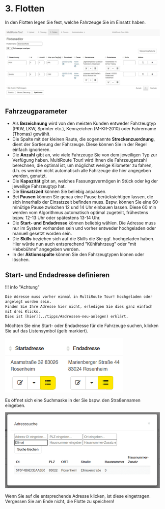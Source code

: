 # **3. Flotten**

In den Flotten legen Sie fest, welche Fahrzeuge Sie im Einsatz haben.

![!](assets/flotten_v1.jpg)

## Fahrzeugparameter

- Als **Bezeichnung** wird von den meisten Kunden entweder Fahrzeugtyp (PKW, LKW, Sprinter etc.), Kennzeichen (M-KR-2010) oder Fahrername (Thomas) gewählt. 
- Die Spalte mit der kleinen Raute, die sogenannte **Streckenzuordnung**, dient der Sortierung der Fahrzeuge. Diese können Sie in der Regel einfach ignorieren. 
- Die **Anzahl** gibt an, wie viele Fahrzeuge Sie von dem jeweiligen Typ zur Verfügung haben. MultiRoute Tour! wird Ihnen die Fahrzeuganzahl berechnen, die optimal ist, um möglichst wenige Kilometer zu fahren, d.h. es werden nicht automatisch alle Fahrzeuge die hier angegeben werden, genutzt.
- Die **Kapazität** gibt an, welches Fassungsvermögen in Stück oder kg der jeweilige Fahrzeugtyp hat.
- Die **Einsatzzeit** können Sie beliebig anpassen. 
- Bei **Pausen** können Sie genau eine Pause berücksichtigen lassen, die sich innerhalb der Einsatzzeit befinden muss. Bspw. können Sie eine 60-minütige Pause zwischen 12 und 14 Uhr einbauen lassen. Diese 60 min werden vom Algorithmus automatisch optimal zugeteilt, frühestens bspw. 12-13 Uhr oder spätestens 13-14 Uhr.
- Die **Start- und Endadresse** können beliebig wählen. Die Adresse muss nur im System vorhanden sein und vorher entweder hochgeladen oder manuell gesetzt worden sein. 
- Die **Skills** beziehen sich auf die Skills die Sie ggf. hochgeladen haben. Hier würde nun auch entsprechend "Kühlfahrzeug" oder "mit Hebebühne" angegeben werden. 
- In der **Aktionsspalte** können Sie den Fahrzeugtypen klonen oder löschen.

## Start- und Endadresse definieren

!!! info "Achtung"

    Die Adresse muss vorher einmal in MultiRoute Tour! hochgeladen oder angelegt worden sein. 
    Finden Sie Ihre Adresse hier nicht, erledigen Sie dies ganz einfach mit drei Klicks. 
    Dies ist [hier](../tipps/#adressen-neu-anlegen) erklärt.
    
Möchten Sie eine Start- oder Endadresse für die Fahrzeuge suchen, klicken Sie auf das Listensymbol (gelb markiert). 

![!](assets/Adresssuche_Flotte.png)

Es öffnet sich eine Suchmaske in der Sie bspw. den Straßennamen eingeben. 

![!](assets/Adresssuche_Str.png)

Wenn Sie auf die entsprechende Adresse klicken, ist diese eingetragen. Vergessen Sie am Ende nicht, die Flotte zu speichern! 

